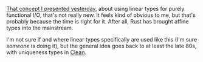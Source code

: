[That concept I presented yesterday](/daily/2024-07-14), about using linear
types for purely functional I/O, that's not really new. It feels kind of obvious
to me, but that's probably because the time is right for it. After all, Rust has
brought affine types into the mainstream.

I'm not sure if and where linear types specifically are used like this (I'm sure
_someone_ is doing it), but the general idea goes back to at least the late 80s,
with uniqueness types in [Clean].

[Clean]: https://wiki.clean.cs.ru.nl/Clean
